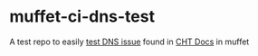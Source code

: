 # muffet-ci-dns-test

A test repo to easily [test DNS issue](https://github.com/medic/cht-docs/issues/1106) found in [CHT Docs](https://github.com/medic/cht-docs/) in muffet
